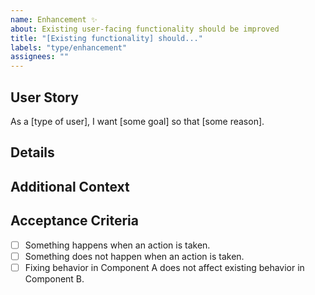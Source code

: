 ```yaml
---
name: Enhancement ✨
about: Existing user-facing functionality should be improved
title: "[Existing functionality] should..."
labels: "type/enhancement"
assignees: ""
---
```


## User Story

As a [type of user], I want [some goal] so that [some reason].

## Details

<!-- Describe what is unclear, displeasing, or difficult about the existing functionality. -->

## Additional Context

<!-- Add any other context about the enhancement here. -->

## Acceptance Criteria

<!-- Define conditions that must be true in order to close the issue. -->

-   [ ] Something happens when an action is taken.
-   [ ] Something does not happen when an action is taken.
-   [ ] Fixing behavior in Component A does not affect existing behavior in Component B.
